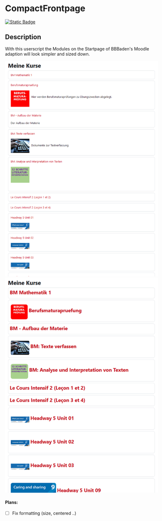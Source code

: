 # CompactFrontpage

[![Static Badge](https://img.shields.io/badge/Install-Script-green?style=for-the-badge)](https://github.com/MyDrift-user/CompactFrontpage/raw/main/CompactFrontpage.user.js)


## Description

With this userscript the Modules on the Startpage of BBBaden's Moodle adaption will look simpler and sized down.

![Without](https://github.com/MyDrift-user/CompactFrontpage/blob/main/without.png?raw=true)
![With](https://github.com/MyDrift-user/CompactFrontpage/blob/main/with.png?raw=true)


#### Plans:

* [ ] Fix formatting (size, centered ..)
